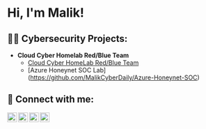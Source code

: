 <h1>Hi, I'm Malik! 

<h2>👨‍💻 Cybersecurity Projects:</h2>

- <b>Cloud Cyber Homelab Red/Blue Team</b>
  - [Cloud Cyber HomeLab Red/Blue Team](https://github.com/MalikCyberDaily/CyberHomeLab/tree/main)
  - [Azure Honeynet SOC Lab] (https://github.com/MalikCyberDaily/Azure-Honeynet-SOC)


<h2> 🤳 Connect with me:</h2>

[<img align="left" alt="Malik | LinkedIn" width="22px" src="https://cdn.jsdelivr.net/npm/simple-icons@v3/icons/linkedin.svg" />][linkedin]
[<img align="left" alt="Malik | YouTube" width="22px" src="https://cdn.jsdelivr.net/npm/simple-icons@v3/icons/youtube.svg" />][youtube]
[<img align="left" alt="Malik | Twitter" width="22px" src="https://cdn.jsdelivr.net/npm/simple-icons@v3/icons/twitter.svg" />][twitter]
[<img align="left" alt="Malik | Instagram" width="22px" src="https://cdn.jsdelivr.net/npm/simple-icons@v3/icons/instagram.svg" />][instagram]

[twitter]: https://twitter.com
[youtube]: https://www.youtube.com
[instagram]: https://www.instagram.com
[linkedin]: https://www.linkedin.com/in/maliktambweibarra/

<!--
**whosnelson/whosnelson** is a ✨ _special_ ✨ repository because its `README.md` (this file) appears on your GitHub profile.

Here are some ideas to get you started:

- 🔭 I’m currently working on ...
- 🌱 I’m currently learning ...
- 👯 I’m looking to collaborate on ...
- 🤔 I’m looking for help with ...
- 💬 Ask me about ...
- 📫 How to reach me: ...
- 😄 Pronouns: ...
- ⚡ Fun fact: ...
-->

